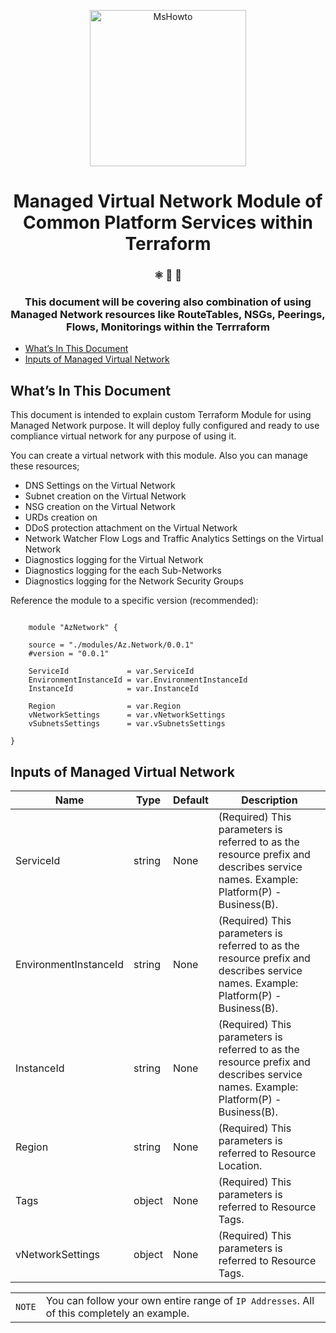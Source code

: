 <p align="center">
    <img alt="MsHowto" src="https://ifi.tech/wp-content/uploads/2020/03/Terraform-with-Azure.png" width="250" />
  </a>
</p>
<h1 align="center">
  Managed Virtual Network Module of Common Platform Services within Terraform
</h1>

<h3 align="center">
  ⚛️ 📄 🚀
</h3>
<h3 align="center">
  This document will be covering also combination of using Managed Network resources like RouteTables, NSGs, Peerings, Flows, Monitorings within the Terrraform
</h3>

- [What’s In This Document](#whats-in-this-document)
- [Inputs of Managed Virtual Network](#inputs-of-managed-virtual-network)

## What’s In This Document
This document is intended  to explain custom Terraform Module for using Managed Network purpose. It will deploy fully configured and ready to use compliance virtual network for any purpose of using it. 

You can create a virtual network with this module. Also you can manage these resources;

*   DNS Settings on the Virtual Network
*   Subnet creation on the Virtual Network
*   NSG creation on the Virtual Network
*   URDs creation on 
*   DDoS protection attachment on the Virtual Network
*   Network Watcher Flow Logs and Traffic Analytics Settings on the Virtual Network
*   Diagnostics logging for the Virtual Network
*   Diagnostics logging for the each Sub-Networks
*   Diagnostics logging for the Network Security Groups

Reference the module to a specific version (recommended):
```hcl

    module "AzNetwork" {

    source = "./modules/Az.Network/0.0.1"
    #version = "0.0.1"

    ServiceId             = var.ServiceId
    EnvironmentInstanceId = var.EnvironmentInstanceId
    InstanceId            = var.InstanceId

    Region                = var.Region
    vNetworkSettings      = var.vNetworkSettings
    vSubnetsSettings      = var.vSubnetsSettings

}
```

## Inputs of Managed Virtual Network 

| Name                   | Type   | Default |  Description |
| --                     | --     | --      |    --        |
| ServiceId              | string | None    |  (Required) This parameters is referred to as the resource prefix and describes service names. Example: Platform(P) - Business(B). |
| EnvironmentInstanceId  | string | None    |  (Required) This parameters is referred to as the resource prefix and describes service names. Example: Platform(P) - Business(B). |
| InstanceId             | string | None    |  (Required) This parameters is referred to as the resource prefix and describes service names. Example: Platform(P) - Business(B). |
| Region                 | string | None    |  (Required) This parameters is referred to Resource Location. |
| Tags                   | object | None    |  (Required) This parameters is referred to Resource Tags. |
| vNetworkSettings       | object | None    |  (Required) This parameters is referred to Resource Tags. |



| | |
|-|-|
|`NOTE` |  You can follow your own entire range of `IP Addresses`. All of this completely an example.|